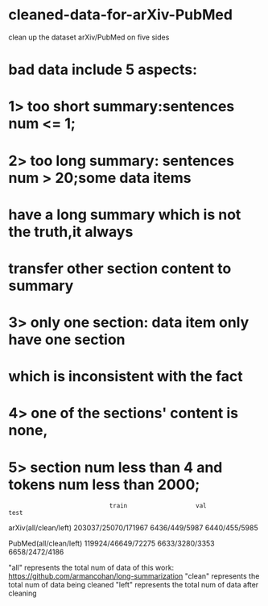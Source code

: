 # cleaned-data-for-arXiv-PubMed
clean up the dataset arXiv/PubMed on five sides
# bad data include 5 aspects:
# 1> too short summary:sentences num <= 1;
# 2> too long summary: sentences num > 20;some data items
# have a long summary which is not the truth,it always
# transfer other section content to summary
# 3> only one section: data item only have one section
# which is inconsistent with the fact
# 4> one of the sections' content is none,
# 5> section num less than 4 and tokens num less than 2000;
								train					val					test
arXiv(all/clean/left)	203037/25070/171967			6436/449/5987		6440/455/5985

PubMed(all/clean/left)	119924/46649/72275			6633/3280/3353		6658/2472/4186

"all" represents the total num of data of this work: https://github.com/armancohan/long-summarization
"clean" represents the total num of data being cleaned
"left" represents the total num of data after cleaning
